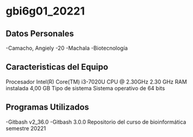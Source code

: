 # gbi6g01_20221
## Datos Personales
-Camacho, Angiely
-20
-Machala
-Biotecnología

## Caracteristicas del Equipo
Procesador	Intel(R) Core(TM) i3-7020U CPU @ 2.30GHz   2.30 GHz
RAM instalada	4,00 GB
Tipo de sistema	Sistema operativo de 64 bits

## Programas Utilizados
-Gitbash v2_36.0
-Gitbash 3.0.0
Repositorio del curso de bioinformática semestre 20221
